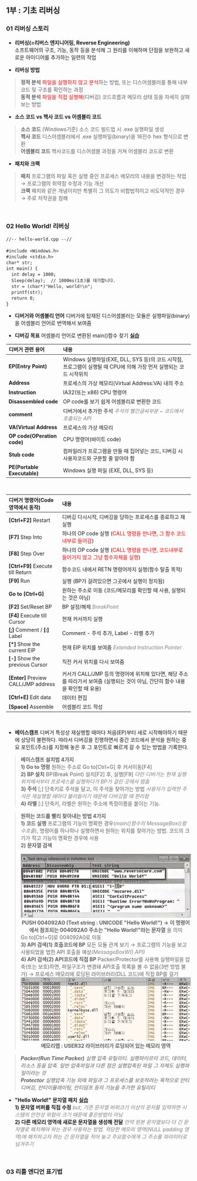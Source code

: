 ## 1부 : 기초 리버싱

### **01 리버싱 스토리**
- **리버싱(=리버스 엔지니어링, Reverse Engineering)** <br>
소프트웨어의 구조, 기능, 동작 등을 분석해 그 원리를 이해하며 단점을 보완하고 새로운 아이디어를 추가하는 일련의 작업

- **리버싱 방법**
> **정적 분석** <span style="color:red">파일을 실행하지 않고 분석</span>하는 방법, 또는 디스어셈블러를 통해 내부코드 및 구조를 확인하는 과정 <br>
> **동적 분석** <span style="color:red">파일을 직접 실행해</span>(디버깅) 코드흐름과 메모리 상태 등을 자세히 살펴보는 방법

- **소스 코드 vs 헥사 코드 vs 어셈블리 코드**
> **소스 코드** (Windows기준) 소스 코드 빌드업 시 .exe 실행파일 생성 <br>
> **헥사 코드** 디스어셈블러에서 .exe 실행파일(binary)을 16진수 hex 형식으로 변환 <br>
> **어셈블리 코드** 헥사코드를 디스어셈블 과정을 거쳐 어셈블리 코드로 변환

- **패치와 크랙**
> **패치** 프로그램의 파일 혹은 실행 중인 프로세스 메모리의 내용을 변경하는 작업 → 프로그램의 취약점 수정과 기능 개선<br>
> **크랙** 패치와 같은 개념이지만 특별히 그 의도가 비합법적이고 비도덕적인 경우 → 주로 저작권을 침해
<br>

### **02 Hello World! 리버싱**
```
//-- hello-world.cpp --//

#include <Windows.h>
#include <stdio.h>
char* str;
int main() {
  int delay = 1000;
  Sleep(delay);  // 1000ms(1초)를 대기합니다.
  str = (char*)"Hello, world!\n";
  printf(str);
  return 0;
}
```
- **디버거와 어셈블리 언어** 디버거에 탑재된 디스어셈블러는 모듈은 실행파일(binary)을 어셈블리 언어로 번역해서 보여줌

- **디버깅 목표** 어셈블리 언어로 변환된 main()함수 찾기 **[실습]()** <br>


| 디버거 관련 용어 | 내용 |
|:----------|:----------|
| **EP(Entry Point)** | Windows 실행파일(EXE, DLL, SYS 등)의 코드 시작점, 프로그램이 실행될 때 CPU에 의해 가장 먼저 실행되는 코드 시작위치 |
| **Address** |  프로세스의 가상 메모리(Virtual Address:VA) 내의 주소 |
| **Instruction** | IA32(또는 x86) CPU 명령어 |
| **Disassembled code** | OP code를 보기 쉽게 어셈블리로 변환한 코드 |
| **comment** | 디버거에서 추가한 주석 <span style="color:gray">*주석의 빨간글씨부분 ~ 코드에서 호출되는 API*</span> |
| **VA(Virtual Address** | 프로세스의 가상 메모리 |
| **OP code(OPeration code)** | CPU 명령어(바이트 code) |
| **Stub code** | 컴파일러가 프로그램을 만들 때 집어넣는 코드, 디버깅 시 사용자코드와 구분할 줄 알아야 함 |
| **PE(Portable Executable)** | Windows 실행 파일 (EXE, DLL, SYS 등) |


<br>

| 디버거 명령어(Code영역에서 동작) | 내용 |
|:----------|:----------|
| **[Ctrl+F2]** Restart | 디버깅 다시시작, 디버깅을 당하는 프로세스를 종료하고 재실행 |
| **[F7]** Step Into | 하나의 OP code 실행 (<span style="color:red">CALL 명령을 만나면, 그 함수 코드내부로 들어감</span>) |
| **[F8]** Step Over | 하나의 OP code 실행 (<span style="color:red">CALL 명령을 만나면, 코드내부로 들어가지 않고 그냥 함수자체를 실행</span>) |
| **[Ctrl+F9]** Execute till Return | 함수코드 내에서 RETN 명령어까지 실행(함수 탈출 목적) |
| **[F9]** Run | 실행 (BP가 걸려있으면 그곳에서 실행이 정지됨) |
| **Go to [Ctrl+G]** | 원하는 주소로 이동 (코드/메모리를 확인할 때 사용, 실행되는 것은 아님) |
| **[F2]** Set/Reset BP | BP 설정/해제 <span style="color:gray"> *BreakPoint*</span> |
| **[F4]** Execute till Cursor | 현재 커서까지 실행 |
| **[;]** Comment / **[:]** Label | Comment - 주석 추가, Label - 라벨 추가  |
| **[*]** Show the current EIP | 현재 EIP 위치를 보여줌 <span style="color:gray"> *Extended Instruction Pointer*</span> |
| **[-]** Show the previous Cursor | 직전 커서 위치를 다시 보여줌 |
| **[Enter]** Preview CALL/JMP address | 커서가 CALL/JMP 등의 명령어에 위치해 있다면, 해당 주소를 따라가서 보여줌 (실행되는 것이 아님, 간단히 함수 내용을 확인할 때 유용) |
| **[Ctrl+E]** Edit data | 데이터 편집 |
| **[Space]** Assemble | 어셈블리 코드 작성 |

<br>

- **베이스캠프** 디버거 특성상 재실행할 때마다 처음(EP)부터 새로 시작해야하기 때문에 상당히 불편하다. 따라서 디버깅을 진행하면서 중간 코드에서 분석을 원하는 중요 포인트(주소)를 지정해 놓은 후 그 포인트로 빠르게 갈 수 있는 방법을 기록한다.


> **베이스캠프 설치법 4가지** <br>
> **1) Go to 명령** 원하는 주소로 Go to[Ctrl+G] 후 커서이동[F4] <br>
> **2) BP 설치** BP(Break Point) 설치[F2] 후, 실행[F9] <span style="color:gray">*다만 디버거는 현재 실행위치에서부터 프로세스를 실행하다가 BP가 걸린 곳에서 멈춤*</span> <br>
> **3) 주석** [;] 단축키로 주석을 달고, 이 주석을 찾아가는 방법 <span style="color:gray">*사용자가 입력한 주석은 재실행할 때마다 불러들이기 때문에 디버깅할 때 편리함*</span> <br>
> **4) 라벨** [:] 단축키, 라벨은 원하는 주소에 특정이름을 붙이는 기능.


> **원하는 코드를 빨리 찾아내는 방법 4가지** <br>
> **1) 코드 실행** 프로그램의 기능이 명확한 경우<span style="color:gray">(*main()함수의 MessageBox()함수호출*)</span>, 명령어를 하나하나 실행하면서 원하는 위치를 찾아가는 방법. 코드의 크기가 작고 기능이 명확한 경우에 사용<br> 
> **2) 문자열 검색** <div style="text-align:center"><img src="../../img/ReferenceTextStrings.jpg"> **PUSH 004092A0 (Text string : UNICODE "Hello World!") → 이 명령어에서 참조되는 004092A0 주소는 "Hello World!"라는 문자열** 을 의미 </div> Go to[Ctrl+G]로 004092A0로 이동 <br>
> **3) API 검색(1) 호출코드에 BP** 모든 모듈 관계 보기 → 프로그램의 기능을 보고 사용되었을 법한 API 호출을 예상<span style="color:gray">*(MessageBoxW() API)*</span> <br>
> **4) API 검색(2) API코드에 직접 BP** Packer/Protector를 사용해 실행파일을 압축(또는 보호)하면, 파일구조가 변경돼 API호출 목록을 볼 수 없음(3번 방법 불가) → 프로세스 메모리에 로딩된 라이브러리(DLL 코드)에 직접 BP를 걸기<div style="text-align:center"><img src="../../img/ProcessMemory.png">**메모리맵 : USER32 라이브러리가 로딩되어 있는 메모리 영역**</div>

<span style="color:gray">

> ***Packer(Run Time Packer)** 실행 압축 유틸리티. 실행파이르이 코드, 데이터, 리소스 등을 압축. 일반 압축파일과 다른 점은 실행압축된 파일 그 자체도 실행파일이라는 것* <br>
> ***Protector** 실행압축 기능 외에 파일과 그 프로세스를 보호하려는 목적으로 안티디버깅, 안티이뮬레이팅, 안티덤프 등의 기능을 추가한 유틸리티*

</span>

- **"Hello World!" 문자열 패치** **[실습]()** <br>
**1) 문자열 버퍼를 직접 수정** <span style="color:gray">*but, 기존 문자열 버퍼크기 이상의 문자를 입력하면 시스템의 안전성 위협이 크기 때문에 좋은방법이 아님*</span> <br>
**2) 다른 메모리 영역에 새로운 문자열을 생성해 전달** <span style="color:gray">*만약 원본 문자열보다 더 긴 문자열로 패치해야 하는 경우 사용하는 방법. 적당한 메모리 영역(NULL padding 영역)에 패치하고자 하는 긴 문자열을 적어 놓고 주요함수에게 그 주소를 파라미터로 넘겨주기*</span>

<br>

### **03 리틀 엔디언 표기법**







